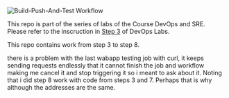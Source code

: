 ![Build-Push-And-Test Workflow](https://github.com/<OWNER>/<REPOSITORY>/actions/workflows/build-push-and-deploy.yml/badge.svg)

This repo is part of the series of labs of the Course DevOps and SRE. Please refer to the inscruction in [Step 3](https://github.com/Horizon-School-of-Digital-Technologies/devops-sre-course/tree/master/step-3) of DevOps Labs.

This repo contains work from step 3 to step 8.

there is a problem with the last wabapp testing job with curl, it keeps sending requests endlessly that it cannot finish the job and workflow making me cancel it and stop triggering it so i meant to ask about it. Noting that i did step 8 work with code from steps 3 and 7. Perhaps that is why although the addresses are the same.
